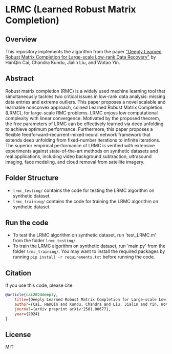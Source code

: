 # LRMC (Learned Robust Matrix Completion)

## Overview
This repository implements the algorithm from the paper ["Deeply Learned Robust Matrix Completion for Large-scale Low-rank Data Recovery"](https://arxiv.org/pdf/2501.00677) by HanQin Cai, Chandra Kundu, Jialin Liu, and Wotao Yin.


## Abstract
Robust matrix completion (RMC) is a widely used machine learning tool that simultaneously tackles two critical issues in low-rank data analysis: missing data entries and extreme outliers. This paper proposes a novel scalable and learnable nonconvex approach, coined Learned Robust Matrix Completion (LRMC), for large-scale RMC problems. LRMC enjoys low computational complexity with linear convergence. Motivated by the proposed theorem, the free parameters of LRMC can be effectively learned via deep unfolding to achieve optimum performance. Furthermore, this paper proposes a flexible feedforward-recurrent-mixed neural network framework that extends deep unfolding from fixed-number iterations to infinite iterations. The superior empirical performance of LRMC is verified with extensive experiments against state-of-the-art methods on synthetic datasets and real applications, including video background subtraction, ultrasound imaging, face modeling, and cloud removal from satellite imagery.

## Folder Structure
- `lrmc_testing/` contains the code for testing the LRMC algorithm on synthetic dataset.
- `lrmc_training/` contains the code for training the LRMC algorithm on synthetic dataset.

## Run the code
- To test the LRMC algorithm on synthetic dataset, run 'test_LRMC.m' from the folder `lrmc_testing/`.
- To train the LRMC algorithm on synthetic dataset, run 'main.py' from the folder `lrmc_training/`. You may want to install the required packages by running `pip install -r requirements.txt` before running the code.


## Citation
If you use this code, please cite:
```bibtex
@article{cai2024deeply,
    title={Deeply Learned Robust Matrix Completion for Large-scale Low-rank Data Recovery},
    author={Cai, HanQin and Kundu, Chandra and Liu, Jialin and Yin, Wotao},
    journal={arXiv preprint arXiv:2501.00677},
    year={2024}
}
```

## License
MIT
